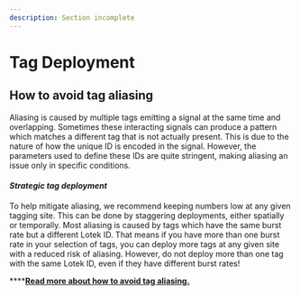 ```yaml
---
description: Section incomplete
---
```


# Tag Deployment

## **How to avoid tag aliasing**

Aliasing is caused by multiple tags emitting a signal at the same time and overlapping. Sometimes these interacting signals can produce a pattern which matches a different tag that is not actually present. This is due to the nature of how the unique ID is encoded in the signal. However, the parameters used to define these IDs are quite stringent, making aliasing an issue only in specific conditions.

#### _Strategic tag deployment_

To help mitigate aliasing, we recommend keeping numbers low at any given tagging site. This can be done by staggering deployments, either spatially or temporally. Most aliasing is caused by tags which have the same burst rate but a different Lotek ID. That means if you have more than one burst rate in your selection of tags, you can deploy more tags at any given site with a reduced risk of aliasing. However, do not deploy more than one tag with the same Lotek ID, even if they have different burst rates!

\*\*\*\*[**Read more about how to avoid tag aliasing.**](tag-aliasing.md#how-to-avoid-tag-aliasing-1)  




